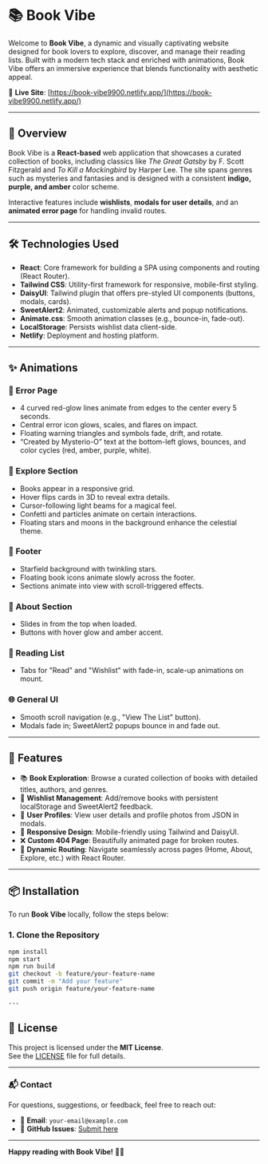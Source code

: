 # 📚 Book Vibe

Welcome to **Book Vibe**, a dynamic and visually captivating website designed for book lovers to explore, discover, and manage their reading lists. Built with a modern tech stack and enriched with animations, Book Vibe offers an immersive experience that blends functionality with aesthetic appeal.

🔗 **Live Site**: [https://book-vibe9900.netlify.app/](https://book-vibe9900.netlify.app/)

---

## 🌟 Overview

Book Vibe is a **React-based** web application that showcases a curated collection of books, including classics like *The Great Gatsby* by F. Scott Fitzgerald and *To Kill a Mockingbird* by Harper Lee. The site spans genres such as mysteries and fantasies and is designed with a consistent **indigo, purple, and amber** color scheme. 

Interactive features include **wishlists**, **modals for user details**, and an **animated error page** for handling invalid routes.

---

## 🛠️ Technologies Used

- **React**: Core framework for building a SPA using components and routing (React Router).
- **Tailwind CSS**: Utility-first framework for responsive, mobile-first styling.
- **DaisyUI**: Tailwind plugin that offers pre-styled UI components (buttons, modals, cards).
- **SweetAlert2**: Animated, customizable alerts and popup notifications.
- **Animate.css**: Smooth animation classes (e.g., bounce-in, fade-out).
- **LocalStorage**: Persists wishlist data client-side.
- **Netlify**: Deployment and hosting platform.

---

## ✨ Animations

### 🔴 Error Page
- 4 curved red-glow lines animate from edges to the center every 5 seconds.
- Central error icon glows, scales, and flares on impact.
- Floating warning triangles and symbols fade, drift, and rotate.
- “Created by Mysterio-O” text at the bottom-left glows, bounces, and color cycles (red, amber, purple, white).

### 🌌 Explore Section
- Books appear in a responsive grid.
- Hover flips cards in 3D to reveal extra details.
- Cursor-following light beams for a magical feel.
- Confetti and particles animate on certain interactions.
- Floating stars and moons in the background enhance the celestial theme.

### 🌠 Footer
- Starfield background with twinkling stars.
- Floating book icons animate slowly across the footer.
- Sections animate into view with scroll-triggered effects.

### 👋 About Section
- Slides in from the top when loaded.
- Buttons with hover glow and amber accent.

### 📖 Reading List
- Tabs for "Read" and "Wishlist" with fade-in, scale-up animations on mount.

### 🌐 General UI
- Smooth scroll navigation (e.g., "View The List" button).
- Modals fade in; SweetAlert2 popups bounce in and fade out.

---

## 🚀 Features

- 📚 **Book Exploration**: Browse a curated collection of books with detailed titles, authors, and genres.
- 💖 **Wishlist Management**: Add/remove books with persistent localStorage and SweetAlert2 feedback.
- 👤 **User Profiles**: View user details and profile photos from JSON in modals.
- 📱 **Responsive Design**: Mobile-friendly using Tailwind and DaisyUI.
- ❌ **Custom 404 Page**: Beautifully animated page for broken routes.
- 🔁 **Dynamic Routing**: Navigate seamlessly across pages (Home, About, Explore, etc.) with React Router.

---

## 📦 Installation

To run **Book Vibe** locally, follow the steps below:

### 1. Clone the Repository
```bash
npm install
npm start
npm run build
git checkout -b feature/your-feature-name
git commit -m "Add your feature"
git push origin feature/your-feature-name

---
```

## 📄 License

This project is licensed under the **MIT License**.  
See the [LICENSE](LICENSE) file for full details.

---

### 📬 Contact

For questions, suggestions, or feedback, feel free to reach out:

- 📧 **Email**: `your-email@example.com`
- 🐙 **GitHub Issues**: [Submit here](https://github.com/your-username/book-vibe/issues)

---

**Happy reading with Book Vibe!** 📖✨
